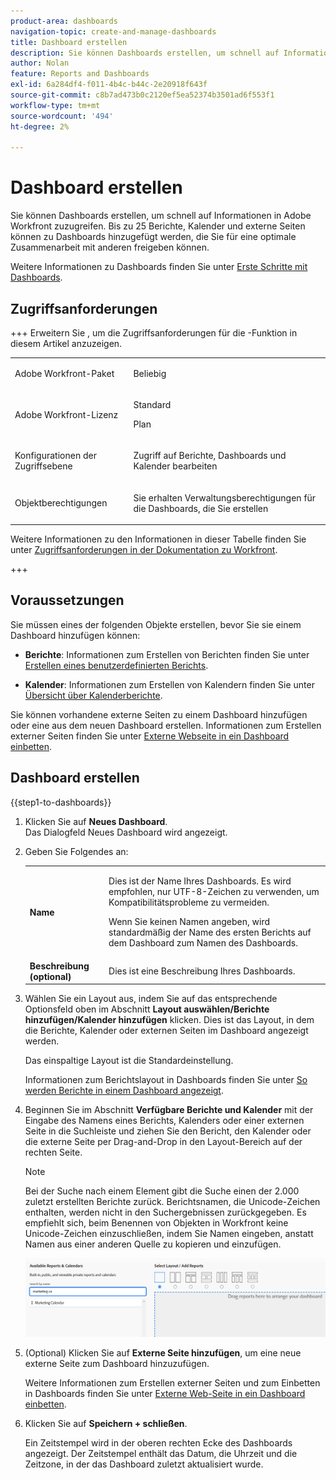 ```yaml
---
product-area: dashboards
navigation-topic: create-and-manage-dashboards
title: Dashboard erstellen
description: Sie können Dashboards erstellen, um schnell auf Informationen in Adobe Workfront zuzugreifen. Berichte, Kalender und externe Seiten können zu Dashboards hinzugefügt werden, die Sie für eine optimale Zusammenarbeit mit anderen freigeben können.
author: Nolan
feature: Reports and Dashboards
exl-id: 6a284df4-f011-4b4c-b44c-2e20918f643f
source-git-commit: c8b7ad473b0c2120ef5ea52374b3501ad6f553f1
workflow-type: tm+mt
source-wordcount: '494'
ht-degree: 2%

---
```


# Dashboard erstellen

<!--Audited: 01/2025-->

Sie können Dashboards erstellen, um schnell auf Informationen in Adobe Workfront zuzugreifen. Bis zu 25 Berichte, Kalender und externe Seiten können zu Dashboards hinzugefügt werden, die Sie für eine optimale Zusammenarbeit mit anderen freigeben können.

Weitere Informationen zu Dashboards finden Sie unter [Erste Schritte mit Dashboards](../../../reports-and-dashboards/dashboards/understanding-dashboards/get-started-dashboards.md).

## Zugriffsanforderungen

+++ Erweitern Sie , um die Zugriffsanforderungen für die -Funktion in diesem Artikel anzuzeigen.

<table style="table-layout:auto"> 
 <col> 
 <col> 
 <tbody> 
  <tr> 
   <td role="rowheader">Adobe Workfront-Paket</td> 
   <td> <p>Beliebig</p> </td> 
  </tr> 
  <tr> 
   <td role="rowheader">Adobe Workfront-Lizenz</td> 
   <td> 
      <p>Standard</p>
      <p>Plan</p>
   </td> 
  </tr> 
  <tr> 
   <td role="rowheader">Konfigurationen der Zugriffsebene</td> 
   <td> <p>Zugriff auf Berichte, Dashboards und Kalender bearbeiten</p></td> 
  </tr>  
  <tr> 
   <td role="rowheader">Objektberechtigungen</td> 
   <td> <p>Sie erhalten Verwaltungsberechtigungen für die Dashboards, die Sie erstellen</p> </td> 
  </tr> 
 </tbody> 
</table>

Weitere Informationen zu den Informationen in dieser Tabelle finden Sie unter [Zugriffsanforderungen in der Dokumentation zu Workfront](/help/quicksilver/administration-and-setup/add-users/access-levels-and-object-permissions/access-level-requirements-in-documentation.md).

+++

## Voraussetzungen

Sie müssen eines der folgenden Objekte erstellen, bevor Sie sie einem Dashboard hinzufügen können:

* **Berichte**: Informationen zum Erstellen von Berichten finden Sie unter [Erstellen eines benutzerdefinierten Berichts](../../../reports-and-dashboards/reports/creating-and-managing-reports/create-custom-report.md).

* **Kalender**: Informationen zum Erstellen von Kalendern finden Sie unter [Übersicht über Kalenderberichte](../../../reports-and-dashboards/reports/calendars/calendar-reports-overview.md).

Sie können vorhandene externe Seiten zu einem Dashboard hinzufügen oder eine aus dem neuen Dashboard erstellen. Informationen zum Erstellen externer Seiten finden Sie unter [Externe Webseite in ein Dashboard einbetten](../../../reports-and-dashboards/dashboards/creating-and-managing-dashboards/embed-external-web-page-dashboard.md).

## Dashboard erstellen

{{step1-to-dashboards}}

1. Klicken Sie auf **Neues Dashboard**.\
   Das Dialogfeld Neues Dashboard wird angezeigt.

1. Geben Sie Folgendes an:

   <table style="table-layout:auto">
    <col>
    <col>
    <tbody>
     <tr>
      <td role="rowheader"><strong>Name</strong></td>
      <td><p>Dies ist der Name Ihres Dashboards. Es wird empfohlen, nur UTF-8-Zeichen zu verwenden, um Kompatibilitätsprobleme zu vermeiden.</p><p>Wenn Sie keinen Namen angeben, wird standardmäßig der Name des ersten Berichts auf dem Dashboard zum Namen des Dashboards.</p></td>
     </tr>
     <tr>
      <td role="rowheader"><strong>Beschreibung (optional)</strong></td>
      <td>Dies ist eine Beschreibung Ihres Dashboards.</td>
     </tr>
    </tbody>
   </table>

1. Wählen Sie ein Layout aus, indem Sie auf das entsprechende Optionsfeld oben im Abschnitt **Layout auswählen/Berichte hinzufügen/Kalender hinzufügen** klicken. Dies ist das Layout, in dem die Berichte, Kalender oder externen Seiten im Dashboard angezeigt werden.

   Das einspaltige Layout ist die Standardeinstellung.

   Informationen zum Berichtslayout in Dashboards finden Sie unter [So werden Berichte in einem Dashboard angezeigt](../../../reports-and-dashboards/dashboards/understanding-dashboards/understand-how-reports-display-dashboard.md).

   <!--
   Consider adding the information from this article above here, at some point, instead of linking to it.)
   -->

1. Beginnen Sie im Abschnitt **Verfügbare Berichte und Kalender** mit der Eingabe des Namens eines Berichts, Kalenders oder einer externen Seite in die Suchleiste und ziehen Sie den Bericht, den Kalender oder die externe Seite per Drag-and-Drop in den Layout-Bereich auf der rechten Seite.

   >[!NOTE]
   >
   >Bei der Suche nach einem Element gibt die Suche einen der 2.000 zuletzt erstellten Berichte zurück. Berichtsnamen, die Unicode-Zeichen enthalten, werden nicht in den Suchergebnissen zurückgegeben. Es empfiehlt sich, beim Benennen von Objekten in Workfront keine Unicode-Zeichen einzuschließen, indem Sie Namen eingeben, anstatt Namen aus einer anderen Quelle zu kopieren und einzufügen.

   ![Nach Berichten suchen](assets/unshimmed-dashboard-ui.png)

1. (Optional) Klicken Sie auf **Externe Seite hinzufügen**, um eine neue externe Seite zum Dashboard hinzuzufügen.

   Weitere Informationen zum Erstellen externer Seiten und zum Einbetten in Dashboards finden Sie unter [Externe Web-Seite in ein Dashboard einbetten](../../../reports-and-dashboards/dashboards/creating-and-managing-dashboards/embed-external-web-page-dashboard.md).

1. Klicken Sie auf **Speichern + schließen**.

   Ein Zeitstempel wird in der oberen rechten Ecke des Dashboards angezeigt. Der Zeitstempel enthält das Datum, die Uhrzeit und die Zeitzone, in der das Dashboard zuletzt aktualisiert wurde.
